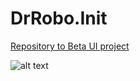 # DrRobo.Init

[Repository to Beta UI project](https://www.figma.com/community/file/1204215169650628581)

![alt text](https://github.com/AndersonPull/DrRobo.Init/blob/main/Resources/ImgsBanners/mockup.png)

